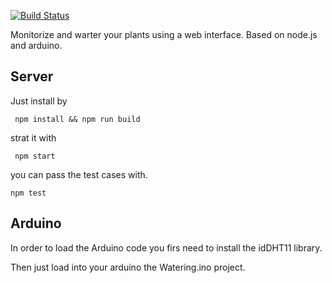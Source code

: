[![Build Status](https://api.travis-ci.org/rulonder/node-gardener.svg?branch=master)](https://travis-ci.org/rulonder/node-gardener)

Monitorize and warter your plants using a web interface. Based on node.js and arduino.


## Server

Just install by 

```
 npm install && npm run build
```

strat it with 

```
 npm start
```

you can pass the test cases with.

```
npm test
```

## Arduino

In order to load the Arduino code you firs need to install the idDHT11 library.

Then just load into your arduino the Watering.ino project.




